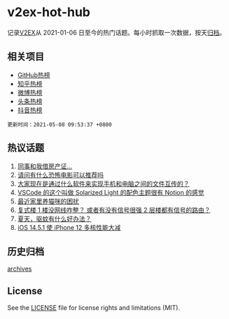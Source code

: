 # v2ex-hot-hub

 记录[V2EX](https://www.v2ex.com/)从 2021-01-06 日至今的热门话题。每小时抓取一次数据，按天[归档](archives)。
 
 ## 相关项目

- [GitHub热榜](https://github.com/snaildev/github-hot-hub)
- [知乎热榜](https://github.com/snaildev/zhihu-hot-hub)
- [微博热榜](https://github.com/snaildev/weibo-hot-hub)
- [头条热榜](https://github.com/snaildev/toutiao-hot-hub)
- [抖音热榜](https://github.com/snaildev/douyin-hot-hub)


 `更新时间：2021-05-08 09:53:37 +0800`

## 热议话题

1. [同事和我借房产证…](https://www.v2ex.com/t/775403)
1. [请问有什么恐怖电影可以推荐吗](https://www.v2ex.com/t/775377)
1. [大家现在是通过什么软件来实现手机和电脑之间的文件互传的？](https://www.v2ex.com/t/775434)
1. [VSCode 的这个叫做 Solarized Light 的配色主题很有 Notion 的感觉](https://www.v2ex.com/t/775399)
1. [最近家里养猫咪的困扰](https://www.v2ex.com/t/775462)
1. [复式楼 1 楼没网线咋整？ 或者有没有信号很强 2 层楼都有信号的路由？](https://www.v2ex.com/t/775352)
1. [夏天，驱蚊有什么好办法？](https://www.v2ex.com/t/775346)
1. [iOS 14.5.1 使 iPhone 12 多核性能大减](https://www.v2ex.com/t/775433)

## 历史归档

[archives](archives)

## License

See the [LICENSE](LICENSE) file for license rights and limitations (MIT).
